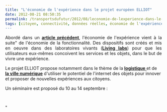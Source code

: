```yaml
---
title: "L'économie de l'expérience dans le projet européen ELLIOT"
date: 2012-08-21 08:50:35
permalink: /transportsdufutur/2012/08/leconomie-de-lexperience-dans-le-projet-europeen-elliot-2.html
tags: [citoyen, connectivité, données réelles, économie de l'expérience, innovation, intelligence collective, internet des objets, living lab, logistique, UX]
---
```


<p style="text-align: justify">Abordé dans un <a href="https://gabrielplassat.github.io/transportsdufutur/2012/08/apres-lobjet-le-service-puis-lexperience-viendra-ensuite-la-transformation-de-soi-le-citoyen-sera-au.html" target="_blank"><strong>article précédent</strong></a>, l'économie de l'expérience vient à la suite" de l'économie de la fonctionnalité. Des dispositifs sont créés et mis en oeuvre dans des laboratoires vivants (<a href="https://gabrielplassat.github.io/transportsdufutur/2010/04/du-serious-game-a-la-ville-laboratoire-puis-a-la-ville-living-lab.html"" target=""_blank""><strong>Living labs</strong></a>) pour que les utilisateurs eux-mêmes concoivent les services et les objets, dans le but de vivre une expérience.</p> <p style=""text-align: justify"">Le projet ELLIOT propose notamment dans le thème de la <a href=""http://www.elliot-project.eu/node/13"" target=""_blank""><strong>logistique</strong> </a>et de <a href=""http://www.elliot-project.eu/node/14"" target=""_blank""><strong>la ville numérique</strong></a> d'utiliser le potentiel de l'internet des objets pour innover et proposer de nouvelles expériences aux citoyens. </p>  <!--more-->  Un séminaire est proposé du 10 au 14 septembre : <p> </p> <p></p>"

